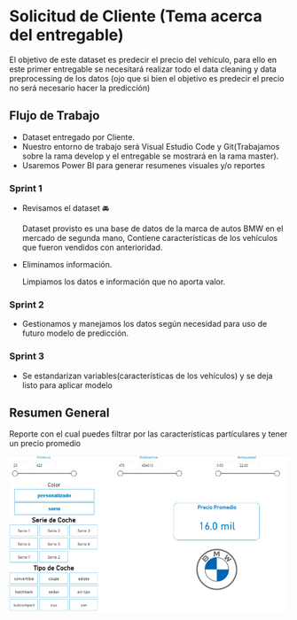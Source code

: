 # Solicitud de Cliente (Tema acerca del entregable)

El objetivo de este dataset es predecir el precio del vehículo, para ello en este primer entregable se necesitará realizar todo el data cleaning y data preprocessing de los datos (ojo que si bien el objetivo es predecir el precio no será necesario hacer la predicción)

## Flujo de Trabajo

- Dataset entregado por Cliente.
- Nuestro entorno de trabajo será Visual Estudio Code y Git(Trabajamos sobre la rama develop y el entregable se mostrará en la rama master).
- Usaremos Power BI para generar resumenes visuales y/o reportes

### Sprint 1

- Revisamos el dataset 🚘

    Dataset provisto es una base de datos de la marca de autos BMW en el mercado de segunda mano, Contiene características de los vehículos que fueron vendidos con anterioridad.

- Eliminamos información.

    Limpiamos los datos e información que no aporta valor. 

### Sprint 2

- Gestionamos y manejamos los datos según necesidad para uso de futuro modelo de predicción.

### Sprint 3

- Se estandarizan variables(características de los vehículos) y se deja listo para aplicar modelo

    
## Resumen General 

Reporte con el cual puedes filtrar por las características partículares y tener un precio promedio

![Alt text](/Report-BI/Report_precio_bmw.png)

